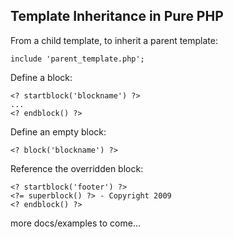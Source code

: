 
Template Inheritance in Pure PHP
--------------------------------

From a child template, to inherit a parent template:

	include 'parent_template.php';
	
Define a block:

	<? startblock('blockname') ?>
	...
	<? endblock() ?>
	
Define an empty block:

	<? block('blockname') ?>
	
Reference the overridden block:

	<? startblock('footer') ?>
	<?= superblock() ?> - Copyright 2009
	<? endblock() ?>
	
more docs/examples to come...
